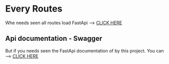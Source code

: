 # Every Routes

Whe needs seen all routes load FastApi --> [CLICK HERE](http://127.0.0.1:8000/docs)

## Api documentation - Swagger

But if you needs seen the FastApi documentation of by this project. You can --> [CLICK HERE](http://127.0.0.1:8000/redoc)

